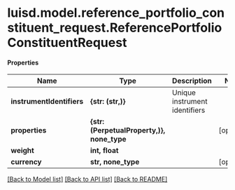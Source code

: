 # luisd.model.reference_portfolio_constituent_request.ReferencePortfolioConstituentRequest

#### Properties
Name | Type | Description | Notes
------------ | ------------- | ------------- | -------------
**instrumentIdentifiers** | **{str: (str,)}** | Unique instrument identifiers | 
**properties** | **{str: (PerpetualProperty,)}, none_type** |  | [optional] 
**weight** | **int, float** |  | 
**currency** | **str, none_type** |  | [optional] 

[[Back to Model list]](../../README.md#documentation-for-models) [[Back to API list]](../../README.md#documentation-for-api-endpoints) [[Back to README]](../../README.md)

